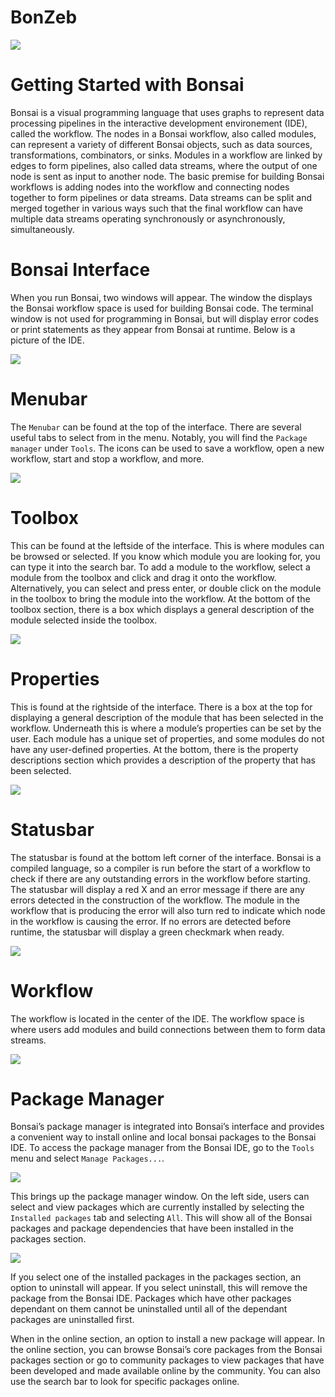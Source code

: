 # BonZeb
![](Resources/BonZeb_Logo.png)

# Getting Started with Bonsai
Bonsai is a visual programming language that uses graphs to represent data processing pipelines in the interactive development environement (IDE), called the workflow. 
The nodes in a Bonsai workflow, also called modules, can represent a variety of different Bonsai objects, such as data sources, transformations, combinators, or sinks. 
Modules in a workflow are linked by edges to form pipelines, also called data streams, where the output of one node is sent as input to another node. 
The basic premise for building Bonsai workflows is adding nodes into the workflow and connecting nodes together to form pipelines or data streams. 
Data streams can be split and merged together in various ways such that the final workflow can have multiple data streams operating synchronously or asynchronously, simultaneously.

# Bonsai Interface
When you run Bonsai, two windows will appear.
The window the displays the Bonsai workflow space is used for building Bonsai code.
The terminal window is not used for programming in Bonsai, but will display error codes or print statements as they appear from Bonsai at runtime.
Below is a picture of the IDE.

![](images/image1.png)

# Menubar
The `Menubar` can be found at the top of the interface. 
There are several useful tabs to select from in the menu.
Notably, you will find the `Package manager` under `Tools`.
The icons can be used to save a workflow, open a new workflow, start and stop a workflow, and more.

![](images/image2.png)

# Toolbox
This can be found at the leftside of the interface. 
This is where modules can be browsed or selected. 
If you know which module you are looking for, you can type it into the search bar. 
To add a module to the workflow, select a module from the toolbox and click and drag it onto the workflow.
Alternatively, you can select and press enter, or double click on the module in the toolbox to bring the module into the workflow. 
At the bottom of the toolbox section, there is a box which displays a general description of the module selected inside the toolbox.

![](images/image3.png)

# Properties
This is found at the rightside of the interface. 
There is a box at the top for displaying a general description of the module that has been selected in the workflow. 
Underneath this is where a module’s properties can be set by the user. 
Each module has a unique set of properties, and some modules do not have any user-defined properties. 
At the bottom, there is the property descriptions section which provides a description of the property that has been selected.

![](images/image4.png)

# Statusbar
The statusbar is found at the bottom left corner of the interface. 
Bonsai is a compiled language, so a compiler is run before the start of a workflow to check if there are any outstanding errors in the workflow before starting. 
The statusbar will display a red X and an error message if there are any errors detected in the construction of the workflow. 
The module in the workflow that is producing the error will also turn red to indicate which node in the workflow is causing the error. 
If no errors are detected before runtime, the statusbar will display a green checkmark when ready.

![](images/image5.png)

# Workflow
The workflow is located in the center of the IDE.
The workflow space is where users add modules and build connections between them to form data streams.

![](images/image6.png)

# Package Manager
Bonsai’s package manager is integrated into Bonsai’s interface and provides a convenient way to install online and local bonsai packages to the Bonsai IDE. 
To access the package manager from the Bonsai IDE, go to the `Tools` menu and select `Manage Packages...`.

![](images/image7.png)

This brings up the package manager window. 
On the left side, users can select and view packages which are currently installed by selecting the `Installed packages` tab and selecting `All`.
This will show all of the Bonsai packages and package dependencies that have been installed in the packages section.

![](images/image8.png)

If you select one of the installed packages in the packages section, an option to uninstall will appear.
If you select uninstall, this will remove the package from the Bonsai IDE.
Packages which have other packages dependant on them cannot be uninstalled until all of the dependant packages are uninstalled first.



When in the online section, an option to install a new package will appear. 
In the online section, you can browse Bonsai’s core packages from the Bonsai packages section or go to community packages to view packages that have been developed and made available online by the community. 
You can also use the search bar to look for specific packages online. 
